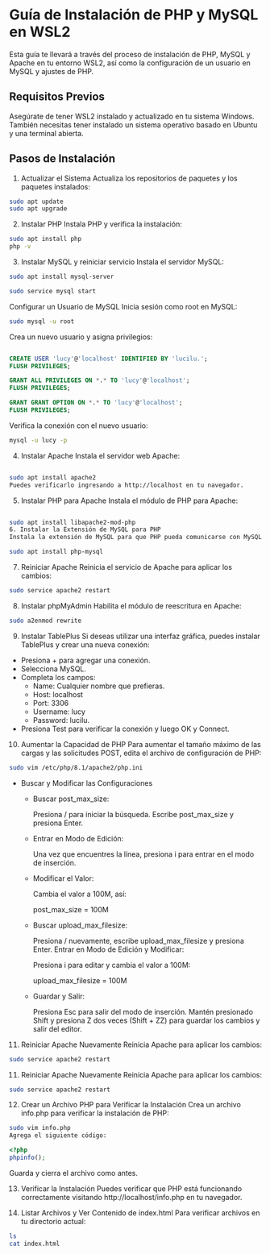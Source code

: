 # Guía de Instalación de PHP y MySQL en WSL2
Esta guía te llevará a través del proceso de instalación de PHP, MySQL y Apache en tu entorno WSL2, así como la configuración de un usuario en MySQL y ajustes de PHP.

## Requisitos Previos
Asegúrate de tener WSL2 instalado y actualizado en tu sistema Windows. También necesitas tener instalado un sistema operativo basado en Ubuntu y una terminal abierta.

## Pasos de Instalación
1. Actualizar el Sistema
Actualiza los repositorios de paquetes y los paquetes instalados:


```bash
sudo apt update
sudo apt upgrade
```

2. Instalar PHP
Instala PHP y verifica la instalación:

```bash
sudo apt install php
php -v
```

3. Instalar MySQL y reiniciar servicio
Instala el servidor MySQL:

```bash
sudo apt install mysql-server
```
```bash
sudo service mysql start
```
Configurar un Usuario de MySQL
Inicia sesión como root en MySQL:


```bash
sudo mysql -u root
```
Crea un nuevo usuario y asigna privilegios:

```sql

CREATE USER 'lucy'@'localhost' IDENTIFIED BY 'lucilu.';
FLUSH PRIVILEGES;

GRANT ALL PRIVILEGES ON *.* TO 'lucy'@'localhost';
FLUSH PRIVILEGES;

GRANT GRANT OPTION ON *.* TO 'lucy'@'localhost';
FLUSH PRIVILEGES;
```
Verifica la conexión con el nuevo usuario:

```bash
mysql -u lucy -p
```
4. Instalar Apache
Instala el servidor web Apache:

```bash

sudo apt install apache2
Puedes verificarlo ingresando a http://localhost en tu navegador.
```
5. Instalar PHP para Apache
Instala el módulo de PHP para Apache:

```bash

sudo apt install libapache2-mod-php
6. Instalar la Extensión de MySQL para PHP
Instala la extensión de MySQL para que PHP pueda comunicarse con MySQL:
```

```bash
sudo apt install php-mysql
```
7. Reiniciar Apache
Reinicia el servicio de Apache para aplicar los cambios:


```bash
sudo service apache2 restart
```
8. Instalar phpMyAdmin
Habilita el módulo de reescritura en Apache:


```bash
sudo a2enmod rewrite
```
9. Instalar TablePlus
Si deseas utilizar una interfaz gráfica, puedes instalar TablePlus y crear una nueva conexión:

* Presiona + para agregar una conexión.
* Selecciona MySQL.
* Completa los campos:
    * Name: Cualquier nombre que prefieras.
    * Host: localhost
    * Port: 3306
    * Username: lucy
    * Password: lucilu.
* Presiona Test para verificar la conexión y luego OK y Connect.

10. Aumentar la Capacidad de PHP
Para aumentar el tamaño máximo de las cargas y las solicitudes POST, edita el archivo de configuración de PHP:

```bash
sudo vim /etc/php/8.1/apache2/php.ini
```

* Buscar y Modificar las Configuraciones
    * Buscar post_max_size:

        Presiona / para iniciar la búsqueda.
        Escribe post_max_size y presiona Enter.
    * Entrar en Modo de Edición:

        Una vez que encuentres la línea, presiona i para entrar en el modo de inserción.
    * Modificar el Valor:

        Cambia el valor a 100M, así:

        post_max_size = 100M
    * Buscar upload_max_filesize:

        Presiona / nuevamente, escribe upload_max_filesize y presiona Enter.
        Entrar en Modo de Edición y Modificar:

        Presiona i para editar y cambia el valor a 100M:

        upload_max_filesize = 100M
    * Guardar y Salir:

        Presiona Esc para salir del modo de inserción.
        Mantén presionado Shift y presiona Z dos veces (Shift + ZZ) para guardar los cambios y salir del editor.
11. Reiniciar Apache Nuevamente
Reinicia Apache para aplicar los cambios:

```bash
sudo service apache2 restart
```
11. Reiniciar Apache Nuevamente
Reinicia Apache para aplicar los cambios:

```bash
sudo service apache2 restart
```
12. Crear un Archivo PHP para Verificar la Instalación
Crea un archivo info.php para verificar la instalación de PHP:

```bash
sudo vim info.php
Agrega el siguiente código:
```
```php
<?php
phpinfo();
```
Guarda y cierra el archivo como antes.

13. Verificar la Instalación
Puedes verificar que PHP está funcionando correctamente visitando http://localhost/info.php en tu navegador.

14. Listar Archivos y Ver Contenido de index.html
Para verificar archivos en tu directorio actual:

```bash
ls
cat index.html
```
